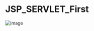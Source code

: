 ﻿# JSP_SERVLET_First
![image](https://github.com/user-attachments/assets/53008d51-8ac7-452b-87be-df09f103495c)

